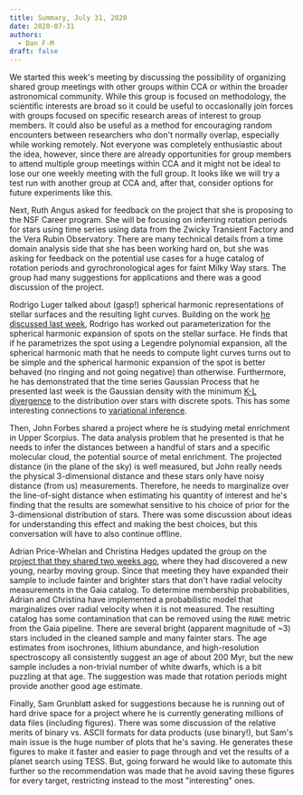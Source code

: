 ```yaml
---
title: Summary, July 31, 2020
date: 2020-07-31
authors:
  - Dan F-M
draft: false
---
```


We started this week's meeting by discussing the possibility of organizing shared group meetings with other groups within CCA or within the broader astronomical community.
While this group is focused on methodology, the scientific interests are broad so it could be useful to occasionally join forces with groups focused on specific research areas of interest to group members.
It could also be useful as a method for encouraging random encounters between researchers who don't normally overlap, especially while working remotely.
Not everyone was completely enthusiastic about the idea, however, since there are already opportunities for group members to attend multiple group meetings within CCA and it might not be ideal to lose our one weekly meeting with the full group.
It looks like we will try a test run with another group at CCA and, after that, consider options for future experiments like this.

Next, Ruth Angus asked for feedback on the project that she is proposing to the NSF Career program.
She will be focusing on inferring rotation periods for stars using time series using data from the Zwicky Transient Factory and the Vera Rubin Observatory.
There are many technical details from a time domain analysis side that she has been working hard on, but she was asking for feedback on the potential use cases for a huge catalog of rotation periods and gyrochronological ages for faint Milky Way stars.
The group had many suggestions for applications and there was a good discussion of the project.

Rodrigo Luger talked about (gasp!) spherical harmonic representations of stellar surfaces and the resulting light curves.
Building on the work [he discussed last week](/posts/2020-07-24-summary-07-24/), Rodrigo has worked out parameterization for the spherical harmonic expansion of spots on the stellar surface.
He finds that if he parametrizes the spot using a Legendre polynomial expansion, all the spherical harmonic math that he needs to compute light curves turns out to be simple and the spherical harmonic expansion of the spot is better behaved (no ringing and not going negative) than otherwise.
Furthermore, he has demonstrated that the time series Gaussian Process that he presented last week is the Gaussian density with the minimum [K-L divergence](https://en.wikipedia.org/wiki/Kullback%E2%80%93Leibler_divergence) to the distribution over stars with discrete spots.
This has some interesting connections to [variational inference](https://en.wikipedia.org/wiki/Variational_Bayesian_methods).

Then, John Forbes shared a project where he is studying metal enrichment in Upper Scorpius.
The data analysis problem that he presented is that he needs to infer the distances between a handful of stars and a specific molecular cloud, the potential source of metal enrichment.
The projected distance (in the plane of the sky) is well measured, but John really needs the physical 3-dimensional distance and these stars only have noisy distance (from us) measurements.
Therefore, he needs to marginalize over the line-of-sight distance when estimating his quantity of interest and he's finding that the results are somewhat sensitive to his choice of prior for the 3-dimensional distribution of stars.
There was some discussion about ideas for understanding this effect and making the best choices, but this conversation will have to also continue offline.

Adrian Price-Whelan and Christina Hedges updated the group on the [project that they shared two weeks ago](/posts/2020-07-17-summary-07-17/), where they had discovered a new young, nearby moving group.
Since that meeting they have expanded their sample to include fainter and brighter stars that don't have radial velocity measurements in the Gaia catalog.
To determine membership probabilities, Adrian and Christina have implemented a probabilistic model that marginalizes over radial velocity when it is not measured.
The resulting catalog has some contamination that can be removed using the `RUWE` metric from the Gaia pipeline.
There are several bright (apparent magnitude of ~3) stars included in the cleaned sample and many fainter stars.
The age estimates from isochrones, lithium abundance, and high-resolution spectroscopy all consistently suggest an age of about 200 Myr, but the new sample includes a non-trivial number of white dwarfs, which is a bit puzzling at that age.
The suggestion was made that rotation periods might provide another good age estimate.

Finally, Sam Grunblatt asked for suggestions because he is running out of hard drive space for a project where he is currently generating millions of data files (including figures).
There was some discussion of the relative merits of binary vs. ASCII formats for data products (use binary!), but Sam's main issue is the huge number of plots that he's saving.
He generates these figures to make it faster and easier to page through and vet the results of a planet search using TESS.
But, going forward he would like to automate this further so the recommendation was made that he avoid saving these figures for every target, restricting instead to the most "interesting" ones.
